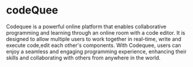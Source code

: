 # codeQuee
Codequee is a powerful online platform that enables collaborative programming and learning through an online room
with a code editor. It is designed to allow multiple users to work together in real-time, write and execute code,edit each other's components. With Codequee, users can enjoy a seamless and engaging programming experience, enhancing their skills and collaborating with others from anywhere in the world.

